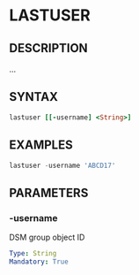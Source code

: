 # LASTUSER

## DESCRIPTION
...

## SYNTAX

```ruby
lastuser [[-username] <String>] 
```

## EXAMPLES

```powershell
lastuser -username 'ABCD17'

```

## PARAMETERS

### -username
DSM group object ID

```yaml
Type: String
Mandatory: True
```
